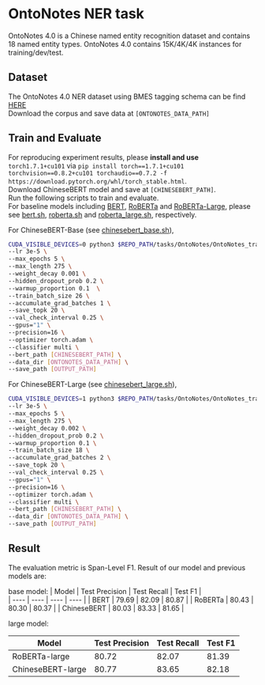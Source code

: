 # OntoNotes NER task 
OntoNotes 4.0 is a Chinese named entity recognition dataset and contains 18 named entity types. 
OntoNotes 4.0 contains 15K/4K/4K instances for training/dev/test. <br>

## Dataset
The OntoNotes 4.0 NER dataset using BMES tagging schema can be find [HERE](https://drive.google.com/file/d/1qH4NDMRYRZYX9CWPLyF5KQLTpX-vvm39/view?usp=sharing)  
Download the corpus and save data at `[ONTONOTES_DATA_PATH]`

## Train and Evaluate
For reproducing experiment results, please **install and use** `torch1.7.1+cu101` via `pip install torch==1.7.1+cu101 torchvision==0.8.2+cu101 torchaudio==0.7.2 -f https://download.pytorch.org/whl/torch_stable.html`. <br>
Download ChineseBERT model and save at `[CHINESEBERT_PATH]`.  
Run the following scripts to train and evaluate. <br>
For baseline models including [BERT](https://storage.googleapis.com/bert_models/2018_11_03/chinese_L-12_H-768_A-12.zip), [RoBERTa](https://drive.google.com/open?id=1eHM3l4fMo6DsQYGmey7UZGiTmQquHw25) and [RoBERTa-Large](https://drive.google.com/open?id=1-2vEZfIFCdM1-vJ3GD6DlSyKT4eVXMKq), please see [bert.sh](../baseline/ontonotes4/bert.sh), [roberta.sh](../baseline/ontonotes4/roberta.sh) and [roberta_large.sh](../baseline/ontonotes4/roberta_large.sh), respectively. <br> 

For ChineseBERT-Base (see [chinesebert_base.sh](./chinesebert_base.sh)), 

```bash 
CUDA_VISIBLE_DEVICES=0 python3 $REPO_PATH/tasks/OntoNotes/OntoNotes_trainer.py \
--lr 3e-5 \
--max_epochs 5 \
--max_length 275 \
--weight_decay 0.001 \
--hidden_dropout_prob 0.2 \
--warmup_proportion 0.1  \
--train_batch_size 26 \
--accumulate_grad_batches 1 \
--save_topk 20 \
--val_check_interval 0.25 \
--gpus="1" \
--precision=16 \
--optimizer torch.adam \
--classifier multi \
--bert_path [CHINESEBERT_PATH] \
--data_dir [ONTONOTES_DATA_PATH] \
--save_path [OUTPUT_PATH] 
```

For ChineseBERT-Large (see [chinesebert_large.sh](./chinesebert_large.sh)), 

```bash 
CUDA_VISIBLE_DEVICES=1 python3 $REPO_PATH/tasks/OntoNotes/OntoNotes_trainer.py \
--lr 3e-5 \
--max_epochs 5 \
--max_length 275 \
--weight_decay 0.002 \
--hidden_dropout_prob 0.2 \
--warmup_proportion 0.1 \
--train_batch_size 18 \
--accumulate_grad_batches 2 \
--save_topk 20 \
--val_check_interval 0.25 \
--gpus="1" \
--precision=16 \
--optimizer torch.adam \
--classifier multi \
--bert_path [CHINESEBERT_PATH] \
--data_dir [ONTONOTES_DATA_PATH] \
--save_path [OUTPUT_PATH] 
```

## Result
The evaluation metric is Span-Level F1. 
Result of our model and previous models are:

base model: 
| Model  |  Test Precision |  Test Recall |  Test F1 |  
|  ----  | ----  | ----  | ----  |
| BERT | 79.69 | 82.09 | 80.87 | 
| RoBERTa |  80.43 | 80.30 |  80.37 | 
| ChineseBERT | 80.03 | 83.33 | 81.65 | 


large model:

| Model  |  Test Precision |  Test Recall |  Test F1 |  
|  ----  | ----  | ----  | ----  |
| RoBERTa-large |  80.72 | 82.07 | 81.39 |
| ChineseBERT-large | 80.77 | 83.65 | 82.18 | 
